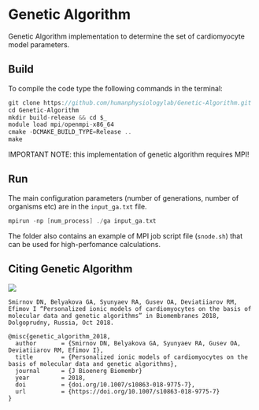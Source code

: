 # Genetic Algorithm
Genetic Algorithm implementation to determine the set of cardiomyocyte model parameters.

## Build

To compile the code type the following commands in the terminal:
```C
git clone https://github.com/humanphysiologylab/Genetic-Algorithm.git
cd Genetic-Algorithm
mkdir build-release && cd $_
module load mpi/openmpi-x86_64
cmake -DCMAKE_BUILD_TYPE=Release ..
make
```
IMPORTANT NOTE: this implementation of genetic algorithm requires MPI!

## Run
The main configuration parameters (number of generations, number of organisms etc) are in the `input_ga.txt` file.
```C
mpirun -np [num_process] ./ga input_ga.txt  
```  
The folder also contains an example of MPI job script file (`snode.sh`) that can be used for high-perfomance calculations.

## Citing Genetic Algorithm
<a href="https://link.springer.com/article/10.1007/s10863-018-9775-7#citeas" alt=""><img src="https://img.shields.io/badge/DOI%3A-doi.org%2F10.1007%2Fs10863--018--9775--7-brightgreen.svg"></a>

    Smirnov DN, Belyakova GA, Syunyaev RA, Gusev OA, Deviatiiarov RM, Efimov I “Personalized ionic models of cardiomyocytes on the basis of molecular data and genetic algorithms” in Biomembranes 2018, Dolgoprudny, Russia, Oct 2018.

```
@misc{genetic_algorithm_2018,
  author       = {Smirnov DN, Belyakova GA, Syunyaev RA, Gusev OA, Deviatiiarov RM, Efimov I},
  title        = {Personalized ionic models of cardiomyocytes on the basis of molecular data and genetic algorithms},
  journal      = {J Bioenerg Biomembr}
  year         = 2018,
  doi          = {doi.org/10.1007/s10863-018-9775-7},
  url          = {https://doi.org/10.1007/s10863-018-9775-7}
}
```
